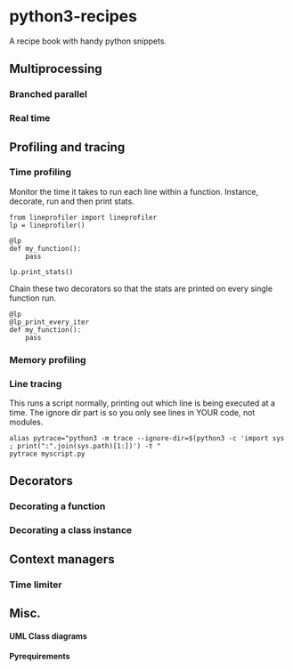 # python3-recipes
A recipe book with handy python snippets.


## Multiprocessing
### Branched parallel
### Real time

## Profiling and tracing

### Time profiling
Monitor the time it takes to run each line within a function. Instance, decorate, run and then print stats.
```
from lineprofiler import lineprofiler
lp = lineprofiler()

@lp
def my_function():
    pass

lp.print_stats()
```
Chain these two decorators so that the stats are printed on every single function run.
```
@lp
@lp_print_every_iter
def my_function():
    pass
```


### Memory profiling

### Line tracing
This runs a script normally, printing out which line is being executed at a time. The ignore dir part is so you only see lines in YOUR code, not modules.
```
alias pytrace="python3 -m trace --ignore-dir=$(python3 -c 'import sys ; print(":".join(sys.path)[1:])') -t "
pytrace myscript.py
```
## Decorators
### Decorating a function
### Decorating a class instance
 
## Context managers
### Time limiter

## Misc.
#### UML Class diagrams
#### Pyrequirements
